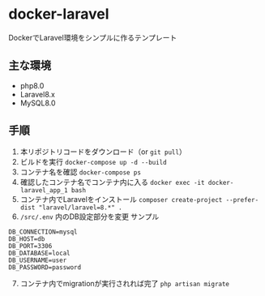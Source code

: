 # docker-laravel
DockerでLaravel環境をシンプルに作るテンプレート

## 主な環境
- php8.0
- Laravel8.x
- MySQL8.0

## 手順
1. 本リポジトリコードをダウンロード（or `git pull`）
2. ビルドを実行 `docker-compose up -d --build`
3. コンテナ名を確認 `docker-compose ps`
4. 確認したコンテナ名でコンテナ内に入る `docker exec -it docker-laravel_app_1 bash`
5. コンテナ内でLaravelをインストール `composer create-project --prefer-dist "laravel/laravel=8.*" .`
6. `/src/.env` 内のDB設定部分を変更
サンプル
```
DB_CONNECTION=mysql
DB_HOST=db
DB_PORT=3306
DB_DATABASE=local
DB_USERNAME=user
DB_PASSWORD=password
```
7. コンテナ内でmigrationが実行されれば完了 `php artisan migrate`
